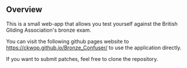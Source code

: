 ## Overview

This is a small web-app that allows you test yourself against the British Gliding Association's bronze exam.

You can visit the following github pages website to https://ckwop.github.io/Bronze_Confuser/ to use the application directly. 

If you want to submit patches, feel free to clone the repository.
